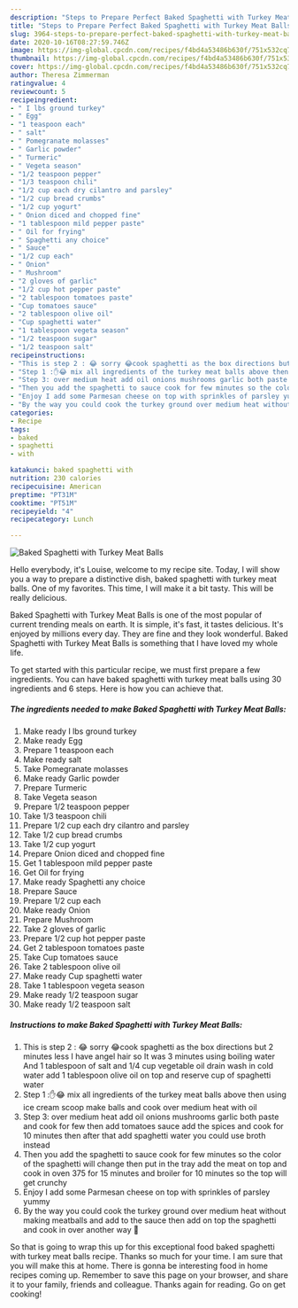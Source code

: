 ```yaml
---
description: "Steps to Prepare Perfect Baked Spaghetti with Turkey Meat Balls"
title: "Steps to Prepare Perfect Baked Spaghetti with Turkey Meat Balls"
slug: 3964-steps-to-prepare-perfect-baked-spaghetti-with-turkey-meat-balls
date: 2020-10-16T08:27:59.746Z
image: https://img-global.cpcdn.com/recipes/f4bd4a53486b630f/751x532cq70/baked-spaghetti-with-turkey-meat-balls-recipe-main-photo.jpg
thumbnail: https://img-global.cpcdn.com/recipes/f4bd4a53486b630f/751x532cq70/baked-spaghetti-with-turkey-meat-balls-recipe-main-photo.jpg
cover: https://img-global.cpcdn.com/recipes/f4bd4a53486b630f/751x532cq70/baked-spaghetti-with-turkey-meat-balls-recipe-main-photo.jpg
author: Theresa Zimmerman
ratingvalue: 4
reviewcount: 5
recipeingredient:
- " I lbs ground turkey"
- " Egg"
- "1 teaspoon each"
- " salt"
- " Pomegranate molasses"
- " Garlic powder"
- " Turmeric"
- " Vegeta season"
- "1/2 teaspoon pepper"
- "1/3 teaspoon chili"
- "1/2 cup each dry cilantro and parsley"
- "1/2 cup bread crumbs"
- "1/2 cup yogurt"
- " Onion diced and chopped fine"
- "1 tablespoon mild pepper paste"
- " Oil for frying"
- " Spaghetti any choice"
- " Sauce"
- "1/2 cup each"
- " Onion"
- " Mushroom"
- "2 gloves of garlic"
- "1/2 cup hot pepper paste"
- "2 tablespoon tomatoes paste"
- "Cup tomatoes sauce"
- "2 tablespoon olive oil"
- "Cup spaghetti water"
- "1 tablespoon vegeta season"
- "1/2 teaspoon sugar"
- "1/2 teaspoon salt"
recipeinstructions:
- "This is step 2 : 😂 sorry 😂cook spaghetti as the box directions but 2 minutes less I have angel hair so It was 3 minutes using boiling water And 1 tablespoon of salt and 1/4 cup vegetable oil drain wash in cold water add 1 tablespoon olive oil on top and reserve cup of spaghetti water"
- "Step 1 :✋😂 mix all ingredients of the turkey meat balls ‏above then using ice cream scoop make balls and cook over medium heat with oil"
- "Step 3: over medium heat add oil onions mushrooms garlic both paste and cook for few then add tomatoes sauce add the spices and cook for 10 minutes then after that add spaghetti water you could use broth instead"
- "Then you add the spaghetti to sauce cook for few minutes so the color of the spaghetti will change then put in the tray add the meat on top and cook in oven 375 for 15 minutes and broiler for 10 minutes so the top will get crunchy"
- "Enjoy I add some Parmesan cheese on top with sprinkles of parsley yummy"
- "By the way you could cook the turkey ground over medium heat without making meatballs and add to the sauce then add on top the spaghetti and cook in over another way 🍝"
categories:
- Recipe
tags:
- baked
- spaghetti
- with

katakunci: baked spaghetti with 
nutrition: 230 calories
recipecuisine: American
preptime: "PT31M"
cooktime: "PT51M"
recipeyield: "4"
recipecategory: Lunch

---
```



![Baked Spaghetti with Turkey Meat Balls](https://img-global.cpcdn.com/recipes/f4bd4a53486b630f/751x532cq70/baked-spaghetti-with-turkey-meat-balls-recipe-main-photo.jpg)

Hello everybody, it's Louise, welcome to my recipe site. Today, I will show you a way to prepare a distinctive dish, baked spaghetti with turkey meat balls. One of my favorites. This time, I will make it a bit tasty. This will be really delicious.



Baked Spaghetti with Turkey Meat Balls is one of the most popular of current trending meals on earth. It is simple, it's fast, it tastes delicious. It's enjoyed by millions every day. They are fine and they look wonderful. Baked Spaghetti with Turkey Meat Balls is something that I have loved my whole life.


To get started with this particular recipe, we must first prepare a few ingredients. You can have baked spaghetti with turkey meat balls using 30 ingredients and 6 steps. Here is how you can achieve that.

<!--inarticleads1-->

##### The ingredients needed to make Baked Spaghetti with Turkey Meat Balls:

1. Make ready  I lbs ground turkey
1. Make ready  Egg
1. Prepare 1 teaspoon each
1. Make ready  salt
1. Take  Pomegranate molasses
1. Make ready  Garlic powder
1. Prepare  Turmeric
1. Take  Vegeta season
1. Prepare 1/2 teaspoon pepper
1. Take 1/3 teaspoon chili
1. Prepare 1/2 cup each dry cilantro and parsley
1. Take 1/2 cup bread crumbs
1. Take 1/2 cup yogurt
1. Prepare  Onion diced and chopped fine
1. Get 1 tablespoon mild pepper paste
1. Get  Oil for frying
1. Make ready  Spaghetti any choice
1. Prepare  Sauce
1. Prepare 1/2 cup each
1. Make ready  Onion
1. Prepare  Mushroom
1. Take 2 gloves of garlic
1. Prepare 1/2 cup hot pepper paste
1. Get 2 tablespoon tomatoes paste
1. Take Cup tomatoes sauce
1. Take 2 tablespoon olive oil
1. Make ready Cup spaghetti water
1. Take 1 tablespoon vegeta season
1. Make ready 1/2 teaspoon sugar
1. Make ready 1/2 teaspoon salt




<!--inarticleads2-->

##### Instructions to make Baked Spaghetti with Turkey Meat Balls:

1. This is step 2 : 😂 sorry 😂cook spaghetti as the box directions but 2 minutes less I have angel hair so It was 3 minutes using boiling water And 1 tablespoon of salt and 1/4 cup vegetable oil drain wash in cold water add 1 tablespoon olive oil on top and reserve cup of spaghetti water
1. Step 1 :✋😂 mix all ingredients of the turkey meat balls ‏above then using ice cream scoop make balls and cook over medium heat with oil
1. Step 3: over medium heat add oil onions mushrooms garlic both paste and cook for few then add tomatoes sauce add the spices and cook for 10 minutes then after that add spaghetti water you could use broth instead
1. Then you add the spaghetti to sauce cook for few minutes so the color of the spaghetti will change then put in the tray add the meat on top and cook in oven 375 for 15 minutes and broiler for 10 minutes so the top will get crunchy
1. Enjoy I add some Parmesan cheese on top with sprinkles of parsley yummy
1. By the way you could cook the turkey ground over medium heat without making meatballs and add to the sauce then add on top the spaghetti and cook in over another way 🍝




So that is going to wrap this up for this exceptional food baked spaghetti with turkey meat balls recipe. Thanks so much for your time. I am sure that you will make this at home. There is gonna be interesting food in home recipes coming up. Remember to save this page on your browser, and share it to your family, friends and colleague. Thanks again for reading. Go on get cooking!
